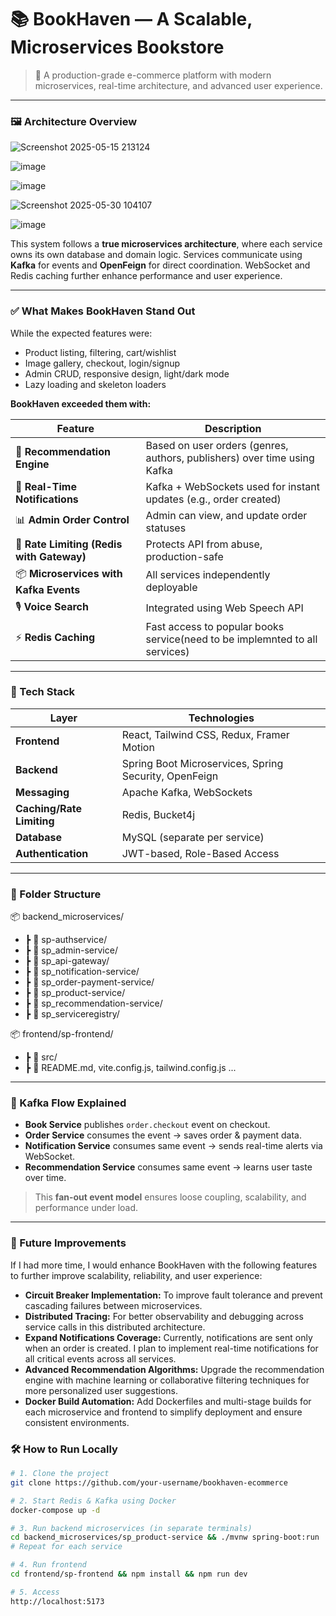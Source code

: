 # 📚 BookHaven — A Scalable, Microservices Bookstore

> 🎯 A production-grade e-commerce platform with modern microservices, real-time architecture, and advanced user experience.

---
### 🖼️ Architecture Overview

![Screenshot 2025-05-15 213124](https://github.com/user-attachments/assets/ddd7eccc-ebaf-448a-9241-abbdb24fbe1d)

![image](https://github.com/user-attachments/assets/0730eb96-185c-4775-a976-86d2323b3eb4) 


![image](https://github.com/user-attachments/assets/9153d4e5-26c1-48c8-b203-4e959bc328a1)

![Screenshot 2025-05-30 104107](https://github.com/user-attachments/assets/f3a834a1-27c5-47e5-a9dd-63fba801dc50)

![image](https://github.com/user-attachments/assets/7bd8639b-cfcf-4e49-a156-1198d658d30b)





This system follows a **true microservices architecture**, where each service owns its own database and domain logic. Services communicate using **Kafka** for events and **OpenFeign** for direct coordination. WebSocket and Redis caching further enhance performance and user experience.

---

### ✅ What Makes BookHaven Stand Out

While the expected features were:

- Product listing, filtering, cart/wishlist
- Image gallery, checkout, login/signup
- Admin CRUD, responsive design, light/dark mode
- Lazy loading and skeleton loaders

**BookHaven exceeded them with:**

| Feature | Description |
|--------|-------------|
| 🔁 **Recommendation Engine** | Based on user orders (genres, authors, publishers) over time using Kafka |
| 🔔 **Real-Time Notifications** | Kafka + WebSockets used for instant updates (e.g., order created) |
| 📊 **Admin Order Control** | Admin can view, and update order statuses |
| 🔐 **Rate Limiting (Redis with Gateway)** | Protects API from abuse, production-safe |
| 📦 **Microservices with Kafka Events** | All services independently deployable |
| 🎙️ **Voice Search** | Integrated using Web Speech API |
| ⚡ **Redis Caching** | Fast access to popular books service(need to be implemnted to all services) |

---

### 🔧 Tech Stack

| Layer | Technologies |
|-------|--------------|
| **Frontend** | React, Tailwind CSS, Redux, Framer Motion |
| **Backend** | Spring Boot Microservices, Spring Security, OpenFeign |
| **Messaging** | Apache Kafka, WebSockets |
| **Caching/Rate Limiting** | Redis, Bucket4j |
| **Database** | MySQL (separate per service) |
| **Authentication** | JWT-based, Role-Based Access |

---

### 📁 Folder Structure


📦 backend_microservices/
- ┣ 📂 sp-authservice/
- ┣ 📂 sp_admin-service/
- ┣ 📂 sp_api-gateway/
- ┣ 📂 sp_notification-service/
- ┣ 📂 sp_order-payment-service/
- ┣ 📂 sp_product-service/
- ┣ 📂 sp_recommendation-service/
- ┣ 📂 sp_serviceregistry/

📦 frontend/sp-frontend/
- ┣ 📂 src/
- ┣ 📄 README.md, vite.config.js, tailwind.config.js ...


---

### 🔁 Kafka Flow Explained

- **Book Service** publishes `order.checkout` event on checkout.
- **Order Service** consumes the event → saves order & payment data.
- **Notification Service** consumes same event → sends real-time alerts via WebSocket.
- **Recommendation Service** consumes same event → learns user taste over time.

> This **fan-out event model** ensures loose coupling, scalability, and performance under load.

---


### 🔮 Future Improvements

If I had more time, I would enhance BookHaven with the following features to further improve scalability, reliability, and user experience:

- **Circuit Breaker Implementation:** To improve fault tolerance and prevent cascading failures between microservices.
- **Distributed Tracing:** For better observability and debugging across service calls in this distributed architecture.
- **Expand Notifications Coverage:** Currently, notifications are sent only when an order is created. I plan to implement real-time notifications for all critical events across all services.
- **Advanced Recommendation Algorithms:** Upgrade the recommendation engine with machine learning or collaborative filtering techniques for more personalized user suggestions.
- **Docker Build Automation:** Add Dockerfiles and multi-stage builds for each microservice and frontend to simplify deployment and ensure consistent environments.



### 🛠️ How to Run Locally

```bash
# 1. Clone the project
git clone https://github.com/your-username/bookhaven-ecommerce

# 2. Start Redis & Kafka using Docker
docker-compose up -d

# 3. Run backend microservices (in separate terminals)
cd backend_microservices/sp_product-service && ./mvnw spring-boot:run
# Repeat for each service

# 4. Run frontend
cd frontend/sp-frontend && npm install && npm run dev

# 5. Access
http://localhost:5173


